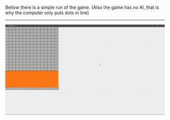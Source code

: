 Bellow there is a simple run of the game. (Also the game has no AI, that is why the computer only puts dots in line)<hr>
![Alt text](video_run/run.gif)
